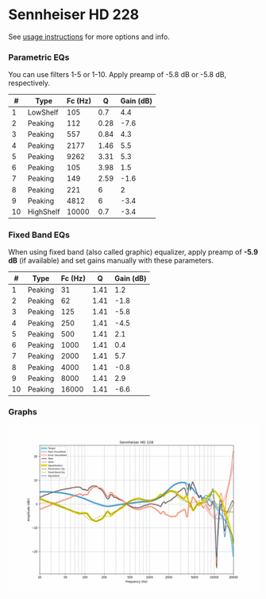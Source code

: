 # Sennheiser HD 228
See [usage instructions](https://github.com/jaakkopasanen/AutoEq#usage) for more options and info.

### Parametric EQs
You can use filters 1-5 or 1-10. Apply preamp of -5.8 dB or -5.8 dB, respectively.

|   # | Type      |   Fc (Hz) |    Q |   Gain (dB) |
|-----|-----------|-----------|------|-------------|
|   1 | LowShelf  |       105 | 0.7  |         4.4 |
|   2 | Peaking   |       112 | 0.28 |        -7.6 |
|   3 | Peaking   |       557 | 0.84 |         4.3 |
|   4 | Peaking   |      2177 | 1.46 |         5.5 |
|   5 | Peaking   |      9262 | 3.31 |         5.3 |
|   6 | Peaking   |       105 | 3.98 |         1.5 |
|   7 | Peaking   |       149 | 2.59 |        -1.6 |
|   8 | Peaking   |       221 | 6    |         2   |
|   9 | Peaking   |      4812 | 6    |        -3.4 |
|  10 | HighShelf |     10000 | 0.7  |        -3.4 |

### Fixed Band EQs
When using fixed band (also called graphic) equalizer, apply preamp of **-5.9 dB** (if available) and set gains manually with these parameters.

|   # | Type    |   Fc (Hz) |    Q |   Gain (dB) |
|-----|---------|-----------|------|-------------|
|   1 | Peaking |        31 | 1.41 |         1.2 |
|   2 | Peaking |        62 | 1.41 |        -1.8 |
|   3 | Peaking |       125 | 1.41 |        -5.8 |
|   4 | Peaking |       250 | 1.41 |        -4.5 |
|   5 | Peaking |       500 | 1.41 |         2.1 |
|   6 | Peaking |      1000 | 1.41 |         0.4 |
|   7 | Peaking |      2000 | 1.41 |         5.7 |
|   8 | Peaking |      4000 | 1.41 |        -0.8 |
|   9 | Peaking |      8000 | 1.41 |         2.9 |
|  10 | Peaking |     16000 | 1.41 |        -6.6 |

### Graphs
![](./Sennheiser%20HD%20228.png)
